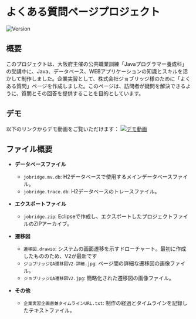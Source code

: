 # よくある質問ページプロジェクト
![Version](https://img.shields.io/badge/version-1.0.0-green.svg)

## 概要

このプロジェクトは、大阪府主催の公共職業訓練「Javaプログラマー養成科」の受講中に、Java、データベース、WEBアプリケーションの知識とスキルを活かして制作しました。企業実習として、株式会社ジョブリッジ様のために「よくある質問」ページを作成しました。このページは、訪問者が疑問を解決できるように、質問とその回答を提供することを目的としています。

## デモ

以下のリンクからデモ動画をご覧いただけます：
[![デモ動画](https://img.youtube.com/vi/TuKDqV9sB4I/0.jpg)](https://youtu.be/TuKDqV9sB4I)

## ファイル概要

- **データベースファイル**
  - `jobridge.mv.db`: H2データベースで使用するメインデータベースファイル。
  - `jobridge.trace.db`: H2データベースのトレースファイル。

- **エクスポートファイル**
  - `jobridge.zip`: Eclipseで作成し、エクスポートしたプロジェクトファイルのZIPアーカイブ。

- **遷移図**
  - `遷移図.drawio`: システムの画面遷移を示すドローチャート。最初に作成したもののため、V2が最新です
  - `ジョブリッジQA遷移図V2-詳細.jpg`: ページ間の詳細な遷移図の画像ファイル。
  - `ジョブリッジQA遷移図V2.jpg`: 簡略化された遷移図の画像ファイル。

- **その他**
  - `企業実習企画書兼タイムラインURL.txt`: 制作の経過とタイムラインを記録したテキストファイル。
